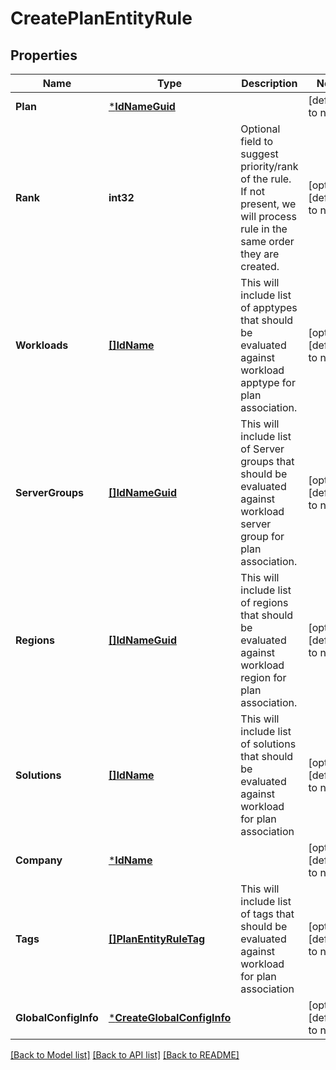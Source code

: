 # CreatePlanEntityRule

## Properties
Name | Type | Description | Notes
------------ | ------------- | ------------- | -------------
**Plan** | [***IdNameGuid**](IdNameGUID.md) |  | [default to null]
**Rank** | **int32** | Optional field to suggest priority/rank of the rule. If not present, we will process rule in the same order they are created. | [optional] [default to null]
**Workloads** | [**[]IdName**](IdName.md) | This will include list of apptypes that should be evaluated against workload apptype for plan association. | [optional] [default to null]
**ServerGroups** | [**[]IdNameGuid**](IdNameGUID.md) | This will include list of Server groups that should be evaluated against workload server group for plan association. | [optional] [default to null]
**Regions** | [**[]IdNameGuid**](IdNameGUID.md) | This will include list of regions that should be evaluated against workload region for plan association. | [optional] [default to null]
**Solutions** | [**[]IdName**](IdName.md) | This will include list of solutions that should be evaluated against workload for plan association | [optional] [default to null]
**Company** | [***IdName**](IdName.md) |  | [optional] [default to null]
**Tags** | [**[]PlanEntityRuleTag**](PlanEntityRuleTag.md) | This will include list of tags that should be evaluated against workload for plan association | [optional] [default to null]
**GlobalConfigInfo** | [***CreateGlobalConfigInfo**](CreateGlobalConfigInfo.md) |  | [optional] [default to null]

[[Back to Model list]](../README.md#documentation-for-models) [[Back to API list]](../README.md#documentation-for-api-endpoints) [[Back to README]](../README.md)

